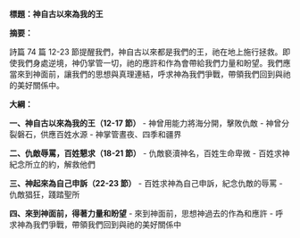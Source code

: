 **標題：神自古以來為我的王**

**摘要：**

詩篇 74 篇 12-23 節提醒我們，神自古以來都是我們的王，祂在地上施行拯救。即使我們身處逆境，神仍掌管一切，祂的應許和作為會帶給我們力量和盼望。我們應當來到神面前，讓我們的思想與真理連結，呼求神為我們爭戰，帶領我們回到與祂的美好關係中。

**大綱：**

**一、神自古以來為我的王（12-17 節）**
    - 神曾用能力將海分開，擊敗仇敵
    - 神曾分裂磐石，供應百姓水源
    - 神掌管晝夜、四季和疆界

**二、仇敵辱罵，百姓懇求（18-21 節）**
    - 仇敵褻瀆神名，百姓生命卑微
    - 百姓求神紀念所立的約，解救他們

**三、神起來為自己申訴（22-23 節）**
    - 百姓求神為自己申訴，紀念仇敵的辱罵
    - 仇敵猖狂，踐踏聖所

**四、來到神面前，得著力量和盼望**
    - 來到神面前，思想神過去的作為和應許
    - 呼求神為我們爭戰，帶領我們回到與祂的美好關係中